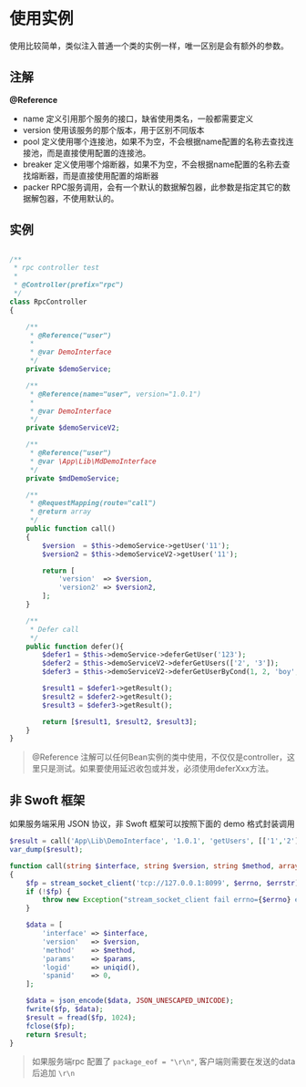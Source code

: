 # 使用实例

使用比较简单，类似注入普通一个类的实例一样，唯一区别是会有额外的参数。

## 注解

**@Reference**    

- name 定义引用那个服务的接口，缺省使用类名，一般都需要定义
- version 使用该服务的那个版本，用于区别不同版本
- pool 定义使用哪个连接池，如果不为空，不会根据name配置的名称去查找连接池，而是直接使用配置的连接池。
- breaker 定义使用哪个熔断器，如果不为空，不会根据name配置的名称去查找熔断器，而是直接使用配置的熔断器
- packer RPC服务调用，会有一个默认的数据解包器，此参数是指定其它的数据解包器，不使用默认的。

## 实例

```php

/**
 * rpc controller test
 *
 * @Controller(prefix="rpc")
 */
class RpcController
{

    /**
     * @Reference("user")
     *
     * @var DemoInterface
     */
    private $demoService;

    /**
     * @Reference(name="user", version="1.0.1")
     *
     * @var DemoInterface
     */
    private $demoServiceV2;

    /**
     * @Reference("user")
     * @var \App\Lib\MdDemoInterface
     */
    private $mdDemoService;

    /**
     * @RequestMapping(route="call")
     * @return array
     */
    public function call()
    {
        $version  = $this->demoService->getUser('11');
        $version2 = $this->demoServiceV2->getUser('11');

        return [
            'version'  => $version,
            'version2' => $version2,
        ];
    }

    /**
     * Defer call
     */
    public function defer(){
        $defer1 = $this->demoService->deferGetUser('123');
        $defer2 = $this->demoServiceV2->deferGetUsers(['2', '3']);
        $defer3 = $this->demoServiceV2->deferGetUserByCond(1, 2, 'boy', 1.6);

        $result1 = $defer1->getResult();
        $result2 = $defer2->getResult();
        $result3 = $defer3->getResult();

        return [$result1, $result2, $result3];
    }
}
```
> @Reference 注解可以任何Bean实例的类中使用，不仅仅是controller，这里只是测试。如果要使用延迟收包或并发，必须使用deferXxx方法。

## 非 Swoft 框架

如果服务端采用 JSON 协议，非 Swoft 框架可以按照下面的 demo 格式封装调用

```php
$result = call('App\Lib\DemoInterface', '1.0.1', 'getUsers', [['1','2']]);
var_dump($result);

function call(string $interface, string $version, string $method, array $params = [])
{
    $fp = stream_socket_client('tcp://127.0.0.1:8099', $errno, $errstr);
    if (!$fp) {
        throw new Exception("stream_socket_client fail errno={$errno} errstr={$errstr}");
    }

    $data = [
        'interface' => $interface,
        'version'   => $version,
        'method'    => $method,
        'params'    => $params,
        'logid'     => uniqid(),
        'spanid'    => 0,
    ];

    $data = json_encode($data, JSON_UNESCAPED_UNICODE);
    fwrite($fp, $data);
    $result = fread($fp, 1024);
    fclose($fp);
    return $result;
}
```

> 如果服务端rpc 配置了 `package_eof = "\r\n"`, 客户端则需要在发送的data后追加 `\r\n`
